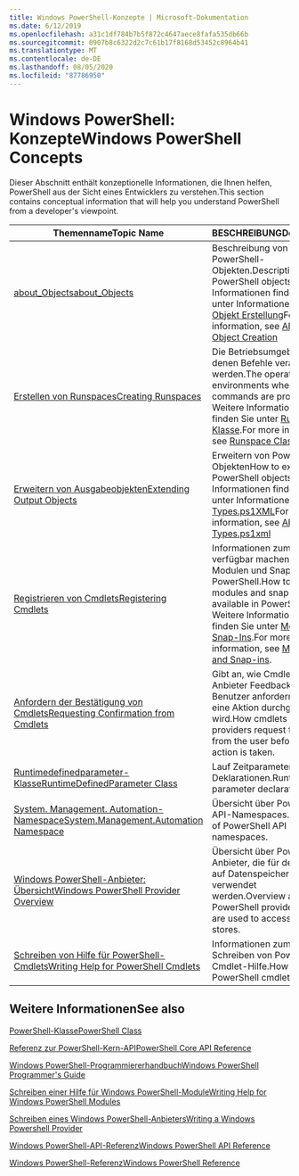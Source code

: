 ```yaml
---
title: Windows PowerShell-Konzepte | Microsoft-Dokumentation
ms.date: 6/12/2019
ms.openlocfilehash: a31c1df784b7b5f872c4647aece8fafa535db66b
ms.sourcegitcommit: 0907b8c6322d2c7c61b17f8168d53452c8964b41
ms.translationtype: MT
ms.contentlocale: de-DE
ms.lasthandoff: 08/05/2020
ms.locfileid: "87786950"
---
```

# <a name="windows-powershell-concepts"></a><span data-ttu-id="ae971-102">Windows PowerShell: Konzepte</span><span class="sxs-lookup"><span data-stu-id="ae971-102">Windows PowerShell Concepts</span></span>

<span data-ttu-id="ae971-103">Dieser Abschnitt enthält konzeptionelle Informationen, die Ihnen helfen, PowerShell aus der Sicht eines Entwicklers zu verstehen.</span><span class="sxs-lookup"><span data-stu-id="ae971-103">This section contains conceptual information that will help you understand PowerShell from a developer's viewpoint.</span></span>

|<span data-ttu-id="ae971-104">Themenname</span><span class="sxs-lookup"><span data-stu-id="ae971-104">Topic Name</span></span>|<span data-ttu-id="ae971-105">BESCHREIBUNG</span><span class="sxs-lookup"><span data-stu-id="ae971-105">Description</span></span>|
|----------------|-----------------|
|[<span data-ttu-id="ae971-106">about_Objects</span><span class="sxs-lookup"><span data-stu-id="ae971-106">about_Objects</span></span>](/powershell/module/microsoft.powershell.core/about/about_objects)|<span data-ttu-id="ae971-107">Beschreibung von PowerShell-Objekten.</span><span class="sxs-lookup"><span data-stu-id="ae971-107">Description of PowerShell objects.</span></span> <span data-ttu-id="ae971-108">Weitere Informationen finden Sie unter Informationen [zur Objekt Erstellung](/powershell/module/microsoft.powershell.core/about/about_object_creation)</span><span class="sxs-lookup"><span data-stu-id="ae971-108">For more information, see [About Object Creation](/powershell/module/microsoft.powershell.core/about/about_object_creation)</span></span>|
|[<span data-ttu-id="ae971-109">Erstellen von Runspaces</span><span class="sxs-lookup"><span data-stu-id="ae971-109">Creating Runspaces</span></span>](../hosting/creating-runspaces.md)|<span data-ttu-id="ae971-110">Die Betriebsumgebungen, in denen Befehle verarbeitet werden.</span><span class="sxs-lookup"><span data-stu-id="ae971-110">The operating environments where commands are processed.</span></span> <span data-ttu-id="ae971-111">Weitere Informationen finden Sie unter [Runspace-Klasse](/dotnet/api/system.management.automation.runspaces.runspace).</span><span class="sxs-lookup"><span data-stu-id="ae971-111">For more information, see [Runspace Class](/dotnet/api/system.management.automation.runspaces.runspace).</span></span>|
|[<span data-ttu-id="ae971-112">Erweitern von Ausgabeobjekten</span><span class="sxs-lookup"><span data-stu-id="ae971-112">Extending Output Objects</span></span>](../cmdlet/extending-output-objects.md)|<span data-ttu-id="ae971-113">Erweitern von PowerShell-Objekten</span><span class="sxs-lookup"><span data-stu-id="ae971-113">How to extend PowerShell objects.</span></span> <span data-ttu-id="ae971-114">Weitere Informationen finden Sie unter Informationen [zu Types.ps1XML](/powershell/module/microsoft.powershell.core/about/about_types.ps1xml)</span><span class="sxs-lookup"><span data-stu-id="ae971-114">For more information, see [About Types.ps1xml](/powershell/module/microsoft.powershell.core/about/about_types.ps1xml)</span></span>|
|[<span data-ttu-id="ae971-115">Registrieren von Cmdlets</span><span class="sxs-lookup"><span data-stu-id="ae971-115">Registering Cmdlets</span></span>](../cmdlet/registering-cmdlets.md)|<span data-ttu-id="ae971-116">Informationen zum verfügbar machen von Modulen und Snap-Ins in PowerShell.</span><span class="sxs-lookup"><span data-stu-id="ae971-116">How to make modules and snap-ins available in PowerShell.</span></span> <span data-ttu-id="ae971-117">Weitere Informationen finden Sie unter [Module und Snap-Ins](../cmdlet/modules-and-snap-ins.md).</span><span class="sxs-lookup"><span data-stu-id="ae971-117">For more information, see [Modules and Snap-ins](../cmdlet/modules-and-snap-ins.md).</span></span>|
|[<span data-ttu-id="ae971-118">Anfordern der Bestätigung von Cmdlets</span><span class="sxs-lookup"><span data-stu-id="ae971-118">Requesting Confirmation from Cmdlets</span></span>](../cmdlet/requesting-confirmation-from-cmdlets.md)|<span data-ttu-id="ae971-119">Gibt an, wie Cmdlets und Anbieter Feedback vom Benutzer anfordern, bevor eine Aktion durchgeführt wird.</span><span class="sxs-lookup"><span data-stu-id="ae971-119">How cmdlets and providers request feedback from the user before an action is taken.</span></span>|
|[<span data-ttu-id="ae971-120">Runtimedefinedparameter-Klasse</span><span class="sxs-lookup"><span data-stu-id="ae971-120">RuntimeDefinedParameter Class</span></span>](/dotnet/api/system.management.automation.runtimedefinedparameter)|<span data-ttu-id="ae971-121">Lauf Zeitparameter Deklarationen.</span><span class="sxs-lookup"><span data-stu-id="ae971-121">Runtime parameter declarations.</span></span>|
|[<span data-ttu-id="ae971-122">System. Management. Automation-Namespace</span><span class="sxs-lookup"><span data-stu-id="ae971-122">System.Management.Automation Namespace</span></span>](/dotnet/api/System.Management.Automation)|<span data-ttu-id="ae971-123">Übersicht über PowerShell-API-Namespaces.</span><span class="sxs-lookup"><span data-stu-id="ae971-123">Overview of PowerShell API namespaces.</span></span>|
|[<span data-ttu-id="ae971-124">Windows PowerShell-Anbieter: Übersicht</span><span class="sxs-lookup"><span data-stu-id="ae971-124">Windows PowerShell Provider Overview</span></span>](../provider/windows-powershell-provider-overview.md)|<span data-ttu-id="ae971-125">Übersicht über PowerShell-Anbieter, die für den Zugriff auf Datenspeicher verwendet werden.</span><span class="sxs-lookup"><span data-stu-id="ae971-125">Overview about PowerShell providers that are used to access data stores.</span></span>|
|[<span data-ttu-id="ae971-126">Schreiben von Hilfe für PowerShell-Cmdlets</span><span class="sxs-lookup"><span data-stu-id="ae971-126">Writing Help for PowerShell Cmdlets</span></span>](../help/writing-help-for-windows-powershell-cmdlets.md)|<span data-ttu-id="ae971-127">Informationen zum Schreiben von PowerShell-Cmdlet-Hilfe.</span><span class="sxs-lookup"><span data-stu-id="ae971-127">How to write PowerShell cmdlet Help.</span></span>|

## <a name="see-also"></a><span data-ttu-id="ae971-128">Weitere Informationen</span><span class="sxs-lookup"><span data-stu-id="ae971-128">See also</span></span>

[<span data-ttu-id="ae971-129">PowerShell-Klasse</span><span class="sxs-lookup"><span data-stu-id="ae971-129">PowerShell Class</span></span>](/dotnet/api/system.management.automation.powershell)

[<span data-ttu-id="ae971-130">Referenz zur PowerShell-Kern-API</span><span class="sxs-lookup"><span data-stu-id="ae971-130">PowerShell Core API Reference</span></span>](/dotnet/api/?view=pscore-6.2.0)

[<span data-ttu-id="ae971-131">Windows PowerShell-Programmiererhandbuch</span><span class="sxs-lookup"><span data-stu-id="ae971-131">Windows PowerShell Programmer's Guide</span></span>](windows-powershell-programmer-s-guide.md)

[<span data-ttu-id="ae971-132">Schreiben einer Hilfe für Windows PowerShell-Module</span><span class="sxs-lookup"><span data-stu-id="ae971-132">Writing Help for Windows PowerShell Modules</span></span>](../module/writing-help-for-windows-powershell-modules.md)

[<span data-ttu-id="ae971-133">Schreiben eines Windows PowerShell-Anbieters</span><span class="sxs-lookup"><span data-stu-id="ae971-133">Writing a Windows Powershell Provider</span></span>](../provider/writing-a-windows-powershell-provider.md)

[<span data-ttu-id="ae971-134">Windows PowerShell-API-Referenz</span><span class="sxs-lookup"><span data-stu-id="ae971-134">Windows PowerShell API Reference</span></span>](/dotnet/api/?view=powershellsdk-1.1.0)

[<span data-ttu-id="ae971-135">Windows PowerShell-Referenz</span><span class="sxs-lookup"><span data-stu-id="ae971-135">Windows PowerShell Reference</span></span>](../windows-powershell-reference.md)
